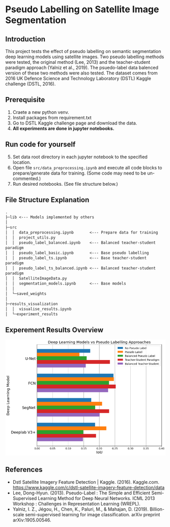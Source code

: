 # Pseudo Labelling on Satellite Image Segmentation


## Introduction
This project tests the effect of pseudo labelling on semantic segmentation deep learning models using satellite images. Two pseudo labelling methods were tested, the original method (Lee, 2013) and the teacher-student paradigm approach (Yalniz et al., 2019). The psuedo-label data balenced version of these two methods were also tested. The dataset comes from 2016 UK Defence Science and Technology Laboratory (DSTL) Kaggle challenge (DSTL, 2016). 


## Prerequisite
1. Craete a new python venv.
2. Install packages from requirement.txt
3. Go to DSTL Kaggle challenge page and download the data.
4. **All experiments are done in jupyter notebooks.**


## Run code for yourself
5. Set data root directory in each jupyter notebook to the specified location.
6. Open file `src/data_preprocessing.ipynb` and execute all code blocks to prepare/generate data for training. (Some code may need to be un-commented.)
7. Run desired notebooks. (See file structure below.)


## File Structure Explanation
```
.
├─lib <--- Models implemented by others
│
├─src 
│  │  data_preprocessing.ipynb       <--- Prepare data for training
│  │  project_utils.py               
│  │  pseudo_label_balanced.ipynb    <--- Balanced teacher-student paradigm
│  │  pseudo_label_basic.ipynb       <--- Base pseudo labelling
│  │  pseudo_label_ts.ipynb          <--- Base teacher-student paradigm
│  │  pseudo_label_ts_balanced.ipynb <--- Balanced teacher-student paradigm
│  │  SatelliteImageData.py          
│  │  segmentation_models.ipynb      <--- Base models
│  │
│  └─saved_weights
│
├─results_visualization
│  │  visualise_results.ipynb
│  └─experiment_results
```

## Experement Results Overview
![Alt text](results_visualization/dl_vs_pl.png?raw=true)


## References
- Dstl Satellite Imagery Feature Detection | Kaggle. (2016). Kaggle.com. https://www.kaggle.com/c/dstl-satellite-imagery-feature-detection/data
- Lee, Dong-Hyun. (2013). Pseudo-Label : The Simple and Efficient Semi-Supervised Learning Method for Deep Neural Networks. ICML 2013 Workshop : Challenges in Representation Learning (WREPL). 
- Yalniz, I. Z., Jégou, H., Chen, K., Paluri, M., & Mahajan, D. (2019). Billion-scale semi-supervised learning for image classification. arXiv preprint arXiv:1905.00546.

